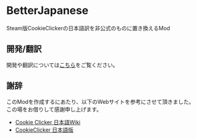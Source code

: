 # BetterJapanese
Steam版CookieClickerの日本語訳を非公式のものに置き換えるMod

## 開発/翻訳
開発や翻訳については[こちら](https://github.com/hideki0403/better-japanese/wiki/%E9%96%8B%E7%99%BA%E3%83%BB%E7%BF%BB%E8%A8%B3%E3%82%92%E8%A1%8C%E3%81%86)をご覧ください。

## 謝辞
このModを作成するにあたり、以下のWebサイトを参考にさせて頂きました。  
この場をお借りして感謝申し上げます。  

- [Cookie Clicker 日本語Wiki](https://w.atwiki.jp/cookieclickerjpn/)
- [CookieClicker 日本語版](https://natto0wtr.web.fc2.com/CookieClicker/)